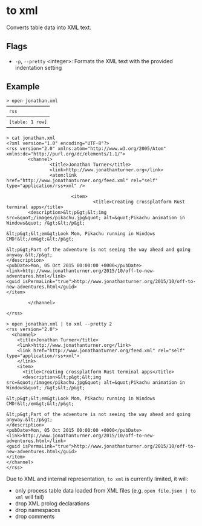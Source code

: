 # to xml

Converts table data into XML text.

## Flags

* `-p`, `--pretty` \<integer>: Formats the XML text with the provided indentation setting

## Example

```shell
> open jonathan.xml
━━━━━━━━━━━━━━━━
 rss
────────────────
 [table: 1 row]
━━━━━━━━━━━━━━━━
```

```shell
> cat jonathan.xml
<?xml version="1.0" encoding="UTF-8"?>
<rss version="2.0" xmlns:atom="http://www.w3.org/2005/Atom" xmlns:dc="http://purl.org/dc/elements/1.1/">
        <channel>
                <title>Jonathan Turner</title>
                <link>http://www.jonathanturner.org</link>
                <atom:link href="http://www.jonathanturner.org/feed.xml" rel="self" type="application/rss+xml" />

                        <item>
                                <title>Creating crossplatform Rust terminal apps</title>
        <description>&lt;p&gt;&lt;img src=&quot;/images/pikachu.jpg&quot; alt=&quot;Pikachu animation in Windows&quot; /&gt;&lt;/p&gt;

&lt;p&gt;&lt;em&gt;Look Mom, Pikachu running in Windows CMD!&lt;/em&gt;&lt;/p&gt;

&lt;p&gt;Part of the adventure is not seeing the way ahead and going anyway.&lt;/p&gt;
</description>
<pubDate>Mon, 05 Oct 2015 00:00:00 +0000</pubDate>
<link>http://www.jonathanturner.org/2015/10/off-to-new-adventures.html</link>
<guid isPermaLink="true">http://www.jonathanturner.org/2015/10/off-to-new-adventures.html</guid>
</item>

        </channel>

</rss>
```

```shell
> open jonathan.xml | to xml --pretty 2
<rss version="2.0">
  <channel>
    <title>Jonathan Turner</title>
    <link>http://www.jonathanturner.org</link>
    <link href="http://www.jonathanturner.org/feed.xml" rel="self" type="application/rss+xml">
    </link>
    <item>
      <title>Creating crossplatform Rust terminal apps</title>
      <description>&lt;p&gt;&lt;img src=&quot;/images/pikachu.jpg&quot; alt=&quot;Pikachu animation in Windows&quot; /&gt;&lt;/p&gt;

&lt;p&gt;&lt;em&gt;Look Mom, Pikachu running in Windows CMD!&lt;/em&gt;&lt;/p&gt;

&lt;p&gt;Part of the adventure is not seeing the way ahead and going anyway.&lt;/p&gt;
</description>
<pubDate>Mon, 05 Oct 2015 00:00:00 +0000</pubDate>
<link>http://www.jonathanturner.org/2015/10/off-to-new-adventures.html</link>
<guid isPermaLink="true">http://www.jonathanturner.org/2015/10/off-to-new-adventures.html</guid>
</item>
</channel>
</rss>
```

Due to XML and internal representation, `to xml` is currently limited, it will:

* only process table data loaded from XML files (e.g. `open file.json | to xml` will fail)
* drop XML prolog declarations
* drop namespaces
* drop comments
